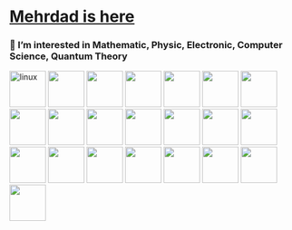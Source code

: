 # [Mehrdad is here](https://mehrdadq8i.github.io/mehrdadq8i)

### 👀 I’m interested in Mathematic, Physic, Electronic, Computer Science, Quantum Theory

<img src="https://cdn.jsdelivr.net/gh/devicons/devicon/icons/linux/linux-original.svg" alt="linux" width="64" height="64" /> <img src="https://cdn.jsdelivr.net/gh/devicons/devicon/icons/bash/bash-original.svg" width="64" height="64" /> <img src="https://cdn.jsdelivr.net/gh/devicons/devicon/icons/debian/debian-original-wordmark.svg" width="64" height="64" /> <img src="https://cdn.jsdelivr.net/gh/devicons/devicon/icons/ubuntu/ubuntu-plain-wordmark.svg" width="64" height="64" /> <img src="https://cdn.jsdelivr.net/gh/devicons/devicon/icons/nixos/nixos-original.svg"  width="64" height="64"/> <img src="https://cdn.jsdelivr.net/gh/devicons/devicon/icons/vim/vim-original.svg"  width="64" height="64"/> <img src="https://cdn.jsdelivr.net/gh/devicons/devicon/icons/c/c-original.svg"  width="64" height="64"/> <img src="https://cdn.jsdelivr.net/gh/devicons/devicon/icons/rust/rust-original.svg" width="64" height="64"/> <img src="https://cdn.jsdelivr.net/gh/devicons/devicon/icons/python/python-original-wordmark.svg" width="64" height="64"/> <img src="https://cdn.jsdelivr.net/gh/devicons/devicon/icons/django/django-plain.svg" width="64" height="64"/> <img src="https://cdn.jsdelivr.net/gh/devicons/devicon/icons/flask/flask-original.svg"   width="64" height="64"/> <img src="https://cdn.jsdelivr.net/gh/devicons/devicon/icons/opencv/opencv-original-wordmark.svg"  width="64" height="64"/>  <img src="https://cdn.jsdelivr.net/gh/devicons/devicon/icons/neo4j/neo4j-original.svg"   width="64" height="64"/> <img src="https://cdn.jsdelivr.net/gh/devicons/devicon/icons/networkx/networkx-original.svg"   width="64" height="64"/> <img src="https://cdn.jsdelivr.net/gh/devicons/devicon/icons/git/git-original-wordmark.svg"   width="64" height="64"/> <img src="https://cdn.jsdelivr.net/gh/devicons/devicon/icons/postgresql/postgresql-original-wordmark.svg"   width="64" height="64"/> <img src="https://cdn.jsdelivr.net/gh/devicons/devicon/icons/nginx/nginx-original.svg"   width="64" height="64"/> <img src="https://cdn.jsdelivr.net/gh/devicons/devicon/icons/prometheus/prometheus-original.svg"  width="64" height="64"/> <img src="https://cdn.jsdelivr.net/gh/devicons/devicon/icons/grafana/grafana-original.svg"   width="64" height="64"/> <img src="https://cdn.jsdelivr.net/gh/devicons/devicon/icons/docker/docker-original.svg"   width="64" height="64"/> <img src="https://cdn.jsdelivr.net/npm/simple-icons@3.13.0/icons/kubernetes.svg"   width="64" height="64"/> <img src="https://cdn.jsdelivr.net/npm/simple-icons@3.13.0/icons/ansible.svg"   width="64" height="64"/>
